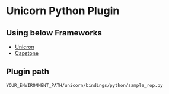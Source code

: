 #	Unicorn Python Plugin
##	Using below Frameworks

* [Unicron](http://www.unicorn-engine.org/)
* [Capstone](http://www.capstone-engine.org/)

##	Plugin path
`YOUR_ENVIRONMENT_PATH/unicorn/bindings/python/sample_rop.py`
